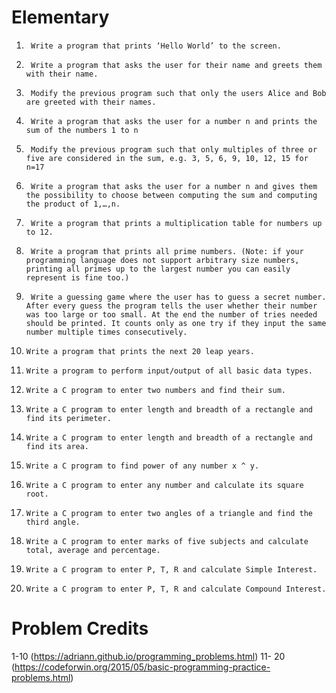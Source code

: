 # Elementary

1.   	Write a program that prints ‘Hello World’ to the screen.
2.   	Write a program that asks the user for their name and greets them with their name.
3.   	Modify the previous program such that only the users Alice and Bob are greeted with their names.
4.   	Write a program that asks the user for a number n and prints the sum of the numbers 1 to n
5.   	Modify the previous program such that only multiples of three or five are considered in the sum, e.g. 3, 5, 6, 9, 10, 12, 15 for n=17
6.   	Write a program that asks the user for a number n and gives them the possibility to choose between computing the sum and computing the product of 1,…,n.
7.   	Write a program that prints a multiplication table for numbers up to 12.
8.   	Write a program that prints all prime numbers. (Note: if your programming language does not support arbitrary size numbers, printing all primes up to the largest number you can easily represent is fine too.)
9.   	Write a guessing game where the user has to guess a secret number. After every guess the program tells the user whether their number was too large or too small. At the end the number of tries needed should be printed. It counts only as one try if they input the same number multiple times consecutively.
10.   	Write a program that prints the next 20 leap years.
11.   	Write a program to perform input/output of all basic data types.
12.   	Write a C program to enter two numbers and find their sum.
13.   	Write a C program to enter length and breadth of a rectangle and find its perimeter.
14.   	Write a C program to enter length and breadth of a rectangle and find its area.
15.   	Write a C program to find power of any number x ^ y.
16.   	Write a C program to enter any number and calculate its square root.
17.   	Write a C program to enter two angles of a triangle and find the third angle.
18.   	Write a C program to enter marks of five subjects and calculate total, average and percentage.
19.   	Write a C program to enter P, T, R and calculate Simple Interest.	
20.   	Write a C program to enter P, T, R and calculate Compound Interest.

# Problem Credits
1-10 (https://adriann.github.io/programming_problems.html)
11- 20 (https://codeforwin.org/2015/05/basic-programming-practice-problems.html)
